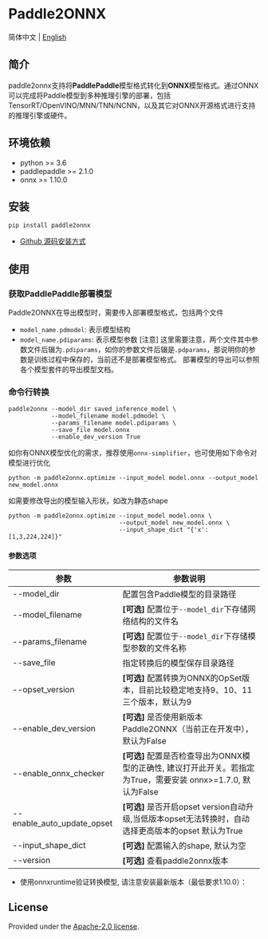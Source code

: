 # Paddle2ONNX

简体中文 | [English](README_en.md)

## 简介

paddle2onnx支持将**PaddlePaddle**模型格式转化到**ONNX**模型格式。通过ONNX可以完成将Paddle模型到多种推理引擎的部署，包括TensorRT/OpenVINO/MNN/TNN/NCNN，以及其它对ONNX开源格式进行支持的推理引擎或硬件。

## 环境依赖

- python >= 3.6
- paddlepaddle >= 2.1.0
- onnx >= 1.10.0

## 安装

```
pip install paddle2onnx
```

- [Github 源码安装方式](docs/zh/compile.md)

## 使用

### 获取PaddlePaddle部署模型

Paddle2ONNX在导出模型时，需要传入部署模型格式，包括两个文件  
- `model_name.pdmodel`: 表示模型结构  
- `model_name.pdiparams`: 表示模型参数
[注意] 这里需要注意，两个文件其中参数文件后辍为`.pdiparams`，如你的参数文件后辍是`.pdparams`，那说明你的参数是训练过程中保存的，当前还不是部署模型格式。 部署模型的导出可以参照各个模型套件的导出模型文档。


### 命令行转换

```
paddle2onnx --model_dir saved_inference_model \
            --model_filename model.pdmodel \
            --params_filename model.pdiparams \
            --save_file model.onnx
            --enable_dev_version True
```
如你有ONNX模型优化的需求，推荐使用`onnx-simplifier`，也可使用如下命令对模型进行优化
```
python -m paddle2onnx.optimize --input_model model.onnx --output_model new_model.onnx
```
如需要修改导出的模型输入形状，如改为静态shape
```
python -m paddle2onnx.optimize --input_model model.onnx \
                               --output_model new_model.onnx \
                               --input_shape_dict "{'x':[1,3,224,224]}"
```

#### 参数选项
| 参数 |参数说明 |
|----------|--------------|
|--model_dir | 配置包含Paddle模型的目录路径|
|--model_filename |**[可选]** 配置位于`--model_dir`下存储网络结构的文件名|
|--params_filename |**[可选]** 配置位于`--model_dir`下存储模型参数的文件名称|
|--save_file | 指定转换后的模型保存目录路径 |
|--opset_version | **[可选]** 配置转换为ONNX的OpSet版本，目前比较稳定地支持9、10、11三个版本，默认为9 |
|--enable_dev_version | **[可选]** 是否使用新版本Paddle2ONNX（当前正在开发中），默认为False |
|--enable_onnx_checker| **[可选]**  配置是否检查导出为ONNX模型的正确性, 建议打开此开关。若指定为True，需要安装 onnx>=1.7.0, 默认为False|
|--enable_auto_update_opset| **[可选]**  是否开启opset version自动升级,当低版本opset无法转换时，自动选择更高版本的opset 默认为True|
|--input_shape_dict| **[可选]**  配置输入的shape, 默认为空|
|--version |**[可选]** 查看paddle2onnx版本 |

- 使用onnxruntime验证转换模型, 请注意安装最新版本（最低要求1.10.0）：

## License
Provided under the [Apache-2.0 license](https://github.com/PaddlePaddle/paddle-onnx/blob/develop/LICENSE).
